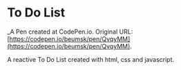 # To Do List
 _A Pen created at CodePen.io. Original URL: [https://codepen.io/beumsk/pen/QvqyMM](https://codepen.io/beumsk/pen/QvqyMM).

 A reactive To Do List created with html, css and javascript.